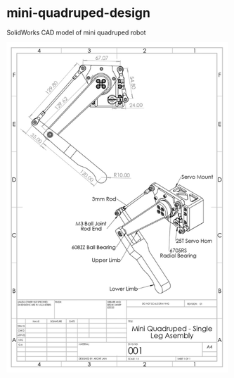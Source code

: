 # mini-quadruped-design
SolidWorks CAD model of mini quadruped robot

![Alt text](https://github.com/architjain19/mini-quadruped-design/blob/main/2d-drawing-Assem1.jpg)
